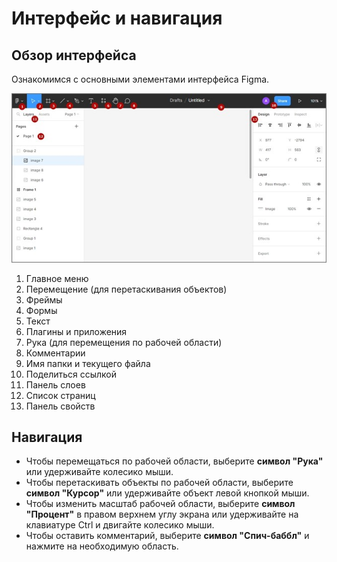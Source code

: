 # **Интерфейс и навигация**

## Обзор интерфейса

Ознакомимся с основными элементами интерфейса Figma.

![интерфейс Figma](../media/figma1.jpg)

1. Главное меню
2. Перемещение (для перетаскивания объектов)
3. Фреймы
4. Формы
5. Текст
6. Плагины и приложения
7. Рука (для перемещения по рабочей области)
8. Комментарии
9. Имя папки и текущего файла
10. Поделиться ссылкой
11. Панель слоев
12. Список страниц
13. Панель свойств

## Навигация

- Чтобы перемещаться по рабочей области, выберите **символ "Рука"** или удерживайте колесико мыши.
- Чтобы перетаскивать объекты по рабочей области, выберите **символ "Курсор"** или удерживайте объект левой кнопкой мыши.
- Чтобы изменить масштаб рабочей области, выберите **символ "Процент"** в правом верхнем углу экрана или удерживайте на клавиатуре Ctrl и двигайте колесико мыши.
- Чтобы оставить комментарий, выберите **символ "Спич-баббл"** и нажмите на необходимую область.